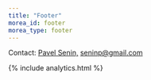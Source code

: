 ```yaml
---
title: "Footer"
morea_id: footer
morea_type: footer
---
```


Contact: <a href="http://www2.hawaii.edu/~senin">Pavel Senin,</a> <a href="mailto:#">seninp@gmail.com</a><br>

{% include analytics.html %}